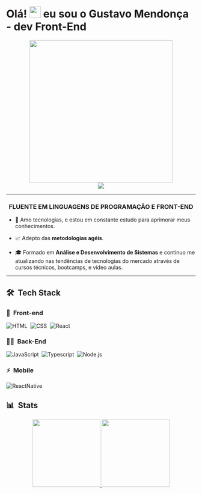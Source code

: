 
<h1 align="left">Olá! <img src="https://raw.githubusercontent.com/kaueMarques/kaueMarques/master/hi.gif" width="30px"> eu sou o Gustavo Mendonça - dev Front-End </h1>

<div align="center">
   <img height="380em" src="https://user-images.githubusercontent.com/70382532/138322189-2db8df52-9dcb-40a0-88a8-c365466bd33d.gif"/>
</div>
<div align="center">
   <a href="https://www.linkedin.com/in/gustavom99/" target="_blank"><img src="https://img.shields.io/badge/-LinkedIn-%230077B5?style=for-the-badge&logo=linkedin&logoColor=white" target="_blank"></a>
</div>

***
<div align="center">
   <h3> FLUENTE EM LINGUAGENS DE PROGRAMAÇÃO E FRONT-END </h3>
</div>

- 🎯 Amo tecnologias, e estou em constante estudo para aprimorar meus conhecimentos.

- 📈 Adepto das **metodologias agéis**.

- 🎓 Formado em **Análise e Desenvolvimento de Sistemas** e continuo me atualizando nas tendências de tecnologias do mercado através de cursos técnicos, bootcamps, e vídeo aulas.

***
## 🛠 &nbsp;Tech Stack

### 🎨 &nbsp;Front-end
![HTML](https://img.shields.io/badge/HTML5-E34F26?style=flat&logo=html5&logoColor=white)&nbsp;
![CSS](https://img.shields.io/badge/CSS3-1572B6?style=flat&logo=css3&logoColor=white)&nbsp;
![React](https://img.shields.io/badge/React-20232A?style=flat&logo=react&logoColor=61DAFB)&nbsp;

### 👩‍💻 &nbsp;Back-End
![JavaScript](https://img.shields.io/badge/JavaScript-F7DF1E?style=flat&logo=javascript&logoColor=black)&nbsp;
![Typescript](https://img.shields.io/badge/TypeScript-007ACC?style=flat&logo=typescript&logoColor=white)&nbsp;
![Node.js](https://img.shields.io/badge/Node.js-43853D?style=flat&logo=node.js&logoColor=white)&nbsp;

### ⚡ &nbsp;Mobile 
![ReactNative](https://img.shields.io/badge/React_Native-20232A?style=flat&logo=react&logoColor=61DAFB)&nbsp;

## 📊 &nbsp;Stats

<div align="center">
  <a href="https://github.com/GustavoM99">
  <img height="180em" src="https://github-readme-stats.vercel.app/api?username=GustavoM99&show_icons=true&theme=dracula&include_all_commits=true&count_private=true"/>
  <img height="180em" src="https://github-readme-stats.vercel.app/api/top-langs/?username=GustavoM99&layout=compact&langs_count=7&theme=dracula"/>
</div>
